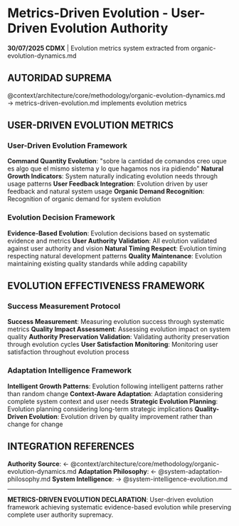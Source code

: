 # Metrics-Driven Evolution - User-Driven Evolution Authority

**30/07/2025 CDMX** | Evolution metrics system extracted from organic-evolution-dynamics.md

## AUTORIDAD SUPREMA
@context/architecture/core/methodology/organic-evolution-dynamics.md → metrics-driven-evolution.md implements evolution metrics

## USER-DRIVEN EVOLUTION METRICS

### User-Driven Evolution Framework
**Command Quantity Evolution**: "sobre la cantidad de comandos creo uque es algo que el mismo sistema y lo que hagamos nos ira pidiendo"
**Natural Growth Indicators**: System naturally indicating evolution needs through usage patterns
**User Feedback Integration**: Evolution driven by user feedback and natural system usage
**Organic Demand Recognition**: Recognition of organic demand for system evolution

### Evolution Decision Framework
**Evidence-Based Evolution**: Evolution decisions based on systematic evidence and metrics
**User Authority Validation**: All evolution validated against user authority and vision
**Natural Timing Respect**: Evolution timing respecting natural development patterns
**Quality Maintenance**: Evolution maintaining existing quality standards while adding capability

## EVOLUTION EFFECTIVENESS FRAMEWORK

### Success Measurement Protocol
**Success Measurement**: Measuring evolution success through systematic metrics
**Quality Impact Assessment**: Assessing evolution impact on system quality
**Authority Preservation Validation**: Validating authority preservation through evolution cycles
**User Satisfaction Monitoring**: Monitoring user satisfaction throughout evolution process

### Adaptation Intelligence Framework
**Intelligent Growth Patterns**: Evolution following intelligent patterns rather than random change
**Context-Aware Adaptation**: Adaptation considering complete system context and user needs
**Strategic Evolution Planning**: Evolution planning considering long-term strategic implications
**Quality-Driven Evolution**: Evolution driven by quality improvement rather than change for change

## INTEGRATION REFERENCES
**Authority Source**: ← @context/architecture/core/methodology/organic-evolution-dynamics.md
**Adaptation Philosophy**: ← @system-adaptation-philosophy.md
**System Intelligence**: → @system-intelligence-evolution.md

---
**METRICS-DRIVEN EVOLUTION DECLARATION**: User-driven evolution framework achieving systematic evidence-based evolution while preserving complete user authority supremacy.
